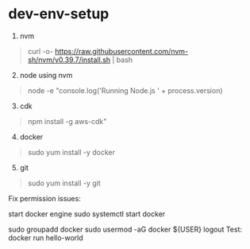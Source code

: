 # dev-env-setup

1. nvm
> curl -o- https://raw.githubusercontent.com/nvm-sh/nvm/v0.39.7/install.sh | bash

2. node using nvm
>node -e "console.log('Running Node.js ' + process.version)

3. cdk
>npm install -g aws-cdk"

4. docker
> sudo yum install -y docker

5. git
>sudo yum install -y git

Fix permission issues: 

start docker engine
sudo systemctl start docker

sudo groupadd docker
sudo usermod -aG docker ${USER}
logout
Test: docker run hello-world

